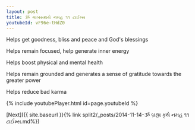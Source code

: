 ```yaml
---
layout: post
title: ૐ ગાબસથયે નમહ ૧૧ ટાઈમ્સ
youtubeId: vF96e-tHdZ0
---
```

 
 
Helps get goodness, bliss and peace and God's blessings
 
Helps remain focused, help generate inner energy 
 
Helps boost physical and mental health 
 
Helps remain grounded and generates a sense of gratitude towards the greater power 
 
Helps reduce bad karma
 
 
 
 


{% include youtubePlayer.html id=page.youtubeId %}
 
[Next]({{ site.baseurl }}{% link  split2/_posts/2014-11-14-ૐ બ્રહ્મ કૃથે નમહ ૧૧ ટાઈમ્સ.md%})
 
